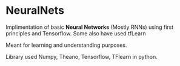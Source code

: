 # NeuralNets

Implimentation of basic __Neural Networks__ (Mostly RNNs) using first principles and Tensorflow.
Some also have used tfLearn

Meant for learning and understanding purposes.

Library used Numpy, Theano, Tensorflow, TFlearn in python.
